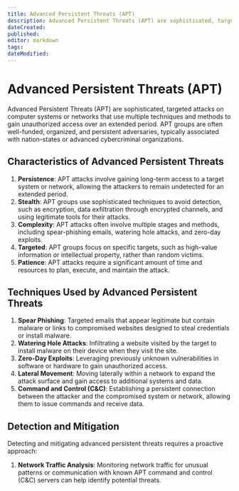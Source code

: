 ```yaml
---
title: Advanced Persistent Threats (APT)
description: Advanced Persistent Threats (APT) are sophisticated, targeted attacks on computer systems or networks that use multiple techniques and methods to gain unauthorized access over an extended period. APT groups are often well-funded, organized, and persistent adversaries, typically associated with nation-states or advanced cybercriminal organizations.
dateCreated: 
published: 
editor: markdown
tags: 
dateModified: 
---
```

# Advanced Persistent Threats (APT)

Advanced Persistent Threats (APT) are sophisticated, targeted attacks on computer systems or networks that use multiple techniques and methods to gain unauthorized access over an extended period. APT groups are often well-funded, organized, and persistent adversaries, typically associated with nation-states or advanced cybercriminal organizations.

## Characteristics of Advanced Persistent Threats

1. **Persistence**: APT attacks involve gaining long-term access to a target system or network, allowing the attackers to remain undetected for an extended period.
2. **Stealth**: APT groups use sophisticated techniques to avoid detection, such as encryption, data exfiltration through encrypted channels, and using legitimate tools for their attacks.
3. **Complexity**: APT attacks often involve multiple stages and methods, including spear-phishing emails, watering hole attacks, and zero-day exploits.
4. **Targeted**: APT groups focus on specific targets, such as high-value information or intellectual property, rather than random victims.
5. **Patience**: APT attacks require a significant amount of time and resources to plan, execute, and maintain the attack.

## Techniques Used by Advanced Persistent Threats

1. **Spear Phishing**: Targeted emails that appear legitimate but contain malware or links to compromised websites designed to steal credentials or install malware.
2. **Watering Hole Attacks**: Infiltrating a website visited by the target to install malware on their device when they visit the site.
3. **Zero-Day Exploits**: Leveraging previously unknown vulnerabilities in software or hardware to gain unauthorized access.
4. **Lateral Movement**: Moving laterally within a network to expand the attack surface and gain access to additional systems and data.
5. **Command and Control (C&C)**: Establishing a persistent connection between the attacker and the compromised system or network, allowing them to issue commands and receive data.

## Detection and Mitigation

Detecting and mitigating advanced persistent threats requires a proactive approach:

1. **Network Traffic Analysis**: Monitoring network traffic for unusual patterns or communication with known APT command and control (C&C) servers can help identify potential threats.

 